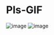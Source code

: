 # Pls-GIF

![image](https://user-images.githubusercontent.com/80853132/219820077-730bfc46-8926-4ec7-b103-4d5ad1f78f89.png)
![image](https://user-images.githubusercontent.com/80853132/219820083-cd09836b-ef93-43a2-abb6-a11b50cb32ff.png)
